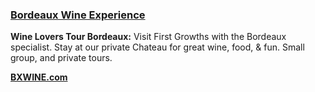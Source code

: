 ### <a href="https://www.bxwine.com" target="_blank" onclick="ga('send', 'event', 'OutBoundLinksTitle', 'https://www.bxwine.com', 'Bordeaux Wine Experience');">Bordeaux Wine Experience</a>

**Wine Lovers Tour Bordeaux:** Visit First Growths with the Bordeaux specialist. Stay at our private Chateau for great wine, food, & fun. Small group, and private tours. 

**<a href="https://www.bxwine.com" target="_blank" onclick="ga('send', 'event', 'OutBoundLinksTitle', 'https://www.bxwine.com', 'BXWINE.com');">BXWINE.com</a>**
